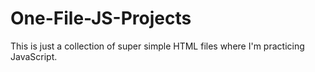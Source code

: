 # One-File-JS-Projects
This is just a collection of super simple HTML files where I'm practicing JavaScript.
